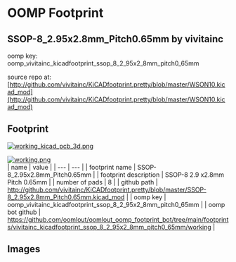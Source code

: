 # OOMP Footprint  
## SSOP-8_2.95x2.8mm_Pitch0.65mm  by vivitainc  
  
oomp key: oomp_vivitainc_kicadfootprint_ssop_8_2_95x2_8mm_pitch0_65mm  
  
source repo at: [http://github.com/vivitainc/KiCADfootprint.pretty/blob/master/WSON10.kicad_mod](http://github.com/vivitainc/KiCADfootprint.pretty/blob/master/WSON10.kicad_mod)  
## Footprint  
  
[![working_kicad_pcb_3d.png](working_kicad_pcb_3d_600.png)](working_kicad_pcb_3d.png)  
  
[![working.png](working_600.png)](working.png)  
| name | value | 
| --- | --- | 
| footprint name | SSOP-8_2.95x2.8mm_Pitch0.65mm | 
| footprint description | SSOP-8 2.9 x2.8mm Pitch 0.65mm | 
| number of pads | 8 | 
| github path | http://github.com/vivitainc/KiCADfootprint.pretty/blob/master/SSOP-8_2.95x2.8mm_Pitch0.65mm.kicad_mod | 
| oomp key | oomp_vivitainc_kicadfootprint_ssop_8_2_95x2_8mm_pitch0_65mm | 
| oomp bot github | https://github.com/oomlout/oomlout_oomp_footprint_bot/tree/main/footprints/vivitainc_kicadfootprint_ssop_8_2_95x2_8mm_pitch0_65mm/working | 
## Images  
